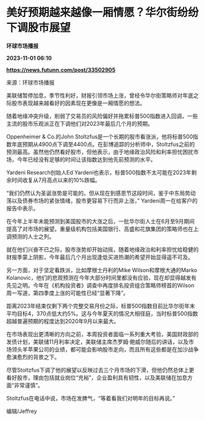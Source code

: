 # 美好预期越来越像一厢情愿？华尔街纷纷下调股市展望
**环球市场播报**

**2023-11-01 06:10**

**https://news.futunn.com/post/33502905**

来源：环球市场播报

美联储暂停加息，季节性利好，财报引领市场上涨，曾经令华尔街策略师对年底之际股市表现越来越看好的因素现在更像是一厢情愿的想法。

随着地缘冲突升级，削弱了交易员的风险偏好并拖累标普500指数进入回调，一些主流的股市乐观派正在下调他们对2023年最后几个月的预期。

Oppenheimer & Co.的John Stoltzfus是一个长期的股市看涨派，他将标普500指数年底预期从4900点下调至4400点。在彭博追踪的分析师中，Stoltzfus之前的预测最高。虽然他仍然看好股市，但他表示，由于地缘政治风险和利率担忧困扰市场，今年已经没有足够的时间让该指数达到他先前预测的水平。

Yardeni Research创始人Ed Yardeni也表示，标普500指数不太可能在2023年剩余时间收复从7月高点以来的10%跌幅。

“我们仍然认为圣诞涨势是可能的。但从现在到感恩节这段时间，鉴于中东局势动荡以及债券市场的紧张情绪，股市更容易下行而非上涨，” Yardeni周一在给客户的报告中表示。

在今年上半年未能预测到美国股市的大涨之后，一批华尔街人士在6月至9月期间提高了对市场的展望。重量级机构包括美国银行、高盛和花旗集团的策略师也在上调预测的人士之列。

就在他们兴奋不已之际，股市涨势却开始动摇，随着地缘政治和利率担忧给稳健的财报季蒙上阴影，今年最后几个月出现逢低买进热潮的希望开始显得遥不可及。

另一方面，对于坚定看跌派，比如摩根士丹利的Mike Wilson和摩根大通的Marko Kolanovic，他们的悲观预测在今年大部分时间里都没有应验，现在却显得越发有先见之明。今年在《机构投资者》调查中再度排名投资组合策略师榜首的Wilson周一写道，第四季度上涨的可能性已经“显著下降”。

距离2023年结束仅剩下两个完整交易月份之际，标普500指数目前比华尔街年末平均目标4，370点低大约5%。这与今年夏天的情况大相径庭，当时标普500指数超越普遍预期的程度达到2020年9月以来最大。

在市场表现出更清晰的方向之前，本周投资者面临一系列重大考验，美国财政部的发债计划，美联储11月利率决定，美联储主席杰罗姆·鲍威尔随后的讲话，以及市场领头羊苹果公司的业绩，都可能会影响股市走向，而且所有这些都是在加沙战争愈演愈烈的背景之下。

尽管Stoltzfus下调了他的展望以反映过去三个月市场的下滑，但他仍然总体上更看好股市，理由包括就业岗位“充裕”，企业盈利具有韧性，以及美联储在加息方面“非常谨慎”。

Stoltzfus在电话中说，市场在发脾气，“等着看我们对明年的目标再说。”

编辑/Jeffrey